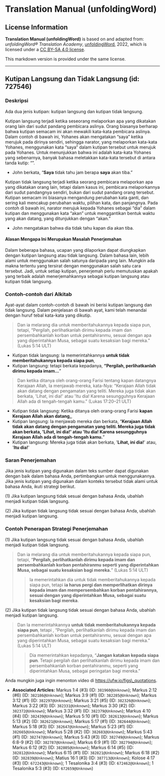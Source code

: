 # Translation Manual (unfoldingWord)

## License Information

**Translation Manual (unfoldingWord)** is based on and adapted from: _unfoldingWord® Translation Academy_, [unfoldingWord](https://unfoldingword.org/utw), 2022, which is licensed under a [CC BY-SA 4.0 license](https://creativecommons.org/licenses/by-sa/4.0/legalcode.en).

This markdown version is provided under the same license.



--------------------------------

## Kutipan Langsung dan Tidak Langsung (id: 727546)

### Deskripsi

Ada dua jenis kutipan: kutipan langsung dan kutipan tidak langsung.

Kutipan langsung terjadi ketika seseorang melaporkan apa yang dikatakan orang lain dari sudut pandang pembicara aslinya. Orang biasanya berharap bahwa kutipan semacam ini akan mewakili kata\-kata pembicara aslinya. Dalam contoh di bawah ini, Yohanes akan mengatakan “saya” ketika merujuk pada dirinya sendiri, sehingga narator, yang melaporkan kata\-kata Yohanes, menggunakan kata “saya” dalam kutipan tersebut untuk merujuk pada Yohanes. Untuk menunjukkan bahwa ini adalah kata\-kata Yohanes yang sebenarnya, banyak bahasa meletakkan kata\-kata tersebut di antara tanda kutip: “”.

* John berkata, “**Saya** tidak tahu jam berapa **saya** akan tiba.”

Kutipan tidak langsung terjadi ketika seorang pembicara melaporkan apa yang dikatakan orang lain, tetapi dalam kasus ini, pembicara melaporkannya dari sudut pandangnya sendiri, bukan dari sudut pandang orang tersebut. Kutipan semacam ini biasanya mengandung perubahan kata ganti, dan sering kali mencakup perubahan waktu, pilihan kata, dan panjangnya. Pada contoh di bawah ini, narator merujuk kepada Yohanes sebagai “dia” dalam kutipan dan menggunakan kata “akan” untuk menggantikan bentuk waktu yang akan datang, yang ditunjukkan dengan “akan.”

* John mengatakan bahwa dia tidak tahu kapan dia akan tiba.

#### Alasan Mengapa Ini Merupakan Masalah Penerjemahan

Dalam beberapa bahasa, ucapan yang dilaporkan dapat diungkapkan dengan kutipan langsung atau tidak langsung. Dalam bahasa lain, lebih alami untuk menggunakan salah satunya daripada yang lain. Mungkin ada makna tertentu yang tersirat dengan menggunakan salah satu cara tersebut. Jadi, untuk setiap kutipan, penerjemah perlu memutuskan apakah yang terbaik adalah menerjemahkannya sebagai kutipan langsung atau kutipan tidak langsung.

### Contoh\-contoh dari Alkitab

Ayat\-ayat dalam contoh\-contoh di bawah ini berisi kutipan langsung dan tidak langsung. Dalam penjelasan di bawah ayat, kami telah menandai dengan huruf tebal kata\-kata yang dikutip.

> Dan ia melarang dia untuk memberitahukannya kepada siapa pun, tetapi, “Pergilah, perlihatkanlah dirimu kepada imam dan persembahkanlah korban untuk pentahiranmu, sesuai dengan apa yang diperintahkan Musa, sebagai suatu kesaksian bagi mereka.” (Lukas 5:14 ULT)

* Kutipan tidak langsung: Ia memerintahkannya **untuk tidak memberitahukannya kepada siapa pun**,
* Kutipan langsung: tetapi berkata kepadanya, **“Pergilah, perlihatkanlah dirimu kepada imam...**”

> Dan ketika ditanya oleh orang\-orang Farisi tentang kapan datangnya Kerajaan Allah, Ia menjawab mereka, kata\-Nya: “Kerajaan Allah tidak akan datang dengan pengamatan yang teliti. Mereka juga tidak akan berkata, 'Lihat, ini dia!' atau 'Itu dia! Karena sesungguhnya Kerajaan Allah ada di tengah\-tengah kamu.” (Lukas 17:20–21 ULT)

* Kutipan tidak langsung: Ketika ditanya oleh orang\-orang Farisi **kapan Kerajaan Allah akan datang,**,
* Kutipan langsung: Ia menjawab mereka dan berkata, “**Kerajaan Allah tidak akan datang dengan pengamatan yang teliti. Mereka juga tidak akan berkata, 'Lihat, ini dia!' atau 'Itu dia! Karena sesungguhnya Kerajaan Allah ada di tengah\-tengah kamu.**”
* Kutipan langsung: Mereka juga tidak akan berkata, '**Lihat, ini dia!**' atau, '**Itu dia!**'

### Saran Penerjemahan

Jika jenis kutipan yang digunakan dalam teks sumber dapat digunakan dengan baik dalam bahasa Anda, pertimbangkan untuk menggunakannya. Jika jenis kutipan yang digunakan dalam konteks tersebut tidak alami untuk bahasa Anda, ikuti strategi berikut.

(1\) Jika kutipan langsung tidak sesuai dengan bahasa Anda, ubahlah menjadi kutipan tidak langsung.

(2\) Jika kutipan tidak langsung tidak sesuai dengan bahasa Anda, ubahlah menjadi kutipan langsung.

### Contoh Penerapan Strategi Penerjemahan

(1\) Jika kutipan langsung tidak sesuai dengan bahasa Anda, ubahlah menjadi kutipan tidak langsung.

> Dan ia melarang dia untuk memberitahukannya kepada siapa pun, tetapi, “**Pergilah, perlihatkanlah dirimu kepada imam dan persembahkanlah korban pentahiranmu seperti yang diperintahkan Musa, sebagai suatu kesaksian bagi mereka.**” (Lukas 5:14 ULT)
> 
> 
> > Ia memerintahkan dia untuk tidak memberitahukannya kepada siapa pun, tetapi **ia harus pergi dan memperlihatkan dirinya kepada imam dan mempersembahkan korban pentahirannya, sesuai dengan yang diperintahkan Musa, sebagai suatu kesaksian bagi mereka**.

(2\) Jika kutipan tidak langsung tidak sesuai dengan bahasa Anda, ubahlah menjadi kutipan langsung.

> Dan Ia memerintahkannya **untuk tidak memberitahukannya kepada siapa pun**, tetapi , “Pergilah, perlihatkanlah dirimu kepada imam dan persembahkanlah korban untuk pentahiranmu, sesuai dengan apa yang diperintahkan Musa, sebagai suatu kesaksian bagi mereka.” (Lukas 5:14 ULT)
> 
> 
> > Dia memerintahkan kepadanya, “**Jangan katakan kepada siapa pun**. Tetapi pergilah dan perlihatkanlah dirimu kepada imam dan persembahkanlah korban pentahiranmu, seperti yang diperintahkan Musa, sebagai peringatan bagi mereka.”

Anda mungkin juga ingin menonton video di https://ufw.io/figs\_quotations.

* **Associated Articles:** Markus 1:4 (#3) (ID: `381960@Unknown`); Markus 2:12 (#6) (ID: `382186@Unknown`); Markus 3:9 (#1) (ID: `382285@Unknown`); Markus 3:12 (#1) (ID: `382297@Unknown`); Markus 3:21 (#5) (ID: `382326@Unknown`); Markus 3:22 (#3) (ID: `382331@Unknown`); Markus 3:30 (#2) (ID: `382372@Unknown`); Markus 3:32 (#1) (ID: `382379@Unknown`); Markus 4:10 (#4) (ID: `382439@Unknown`); Markus 5:10 (#1) (ID: `382613@Unknown`); Markus 5:13 (#2) (ID: `382621@Unknown`); Markus 5:17 (#1) (ID: `382644@Unknown`); Markus 5:18 (#3) (ID: `382647@Unknown`); Markus 5:23 (#1) (ID: `382665@Unknown`); Markus 5:28 (#2) (ID: `382683@Unknown`); Markus 5:43 (#1) (ID: `382747@Unknown`); Markus 5:43 (#3) (ID: `382749@Unknown`); Markus 6:8-9 (#2) (ID: `382787@Unknown`); Markus 6:9 (#1) (ID: `382794@Unknown`); Markus 6:12 (#2) (ID: `382805@Unknown`); Markus 6:14 (#5) (ID: `382812@Unknown`); Markus 6:15 (#1) (ID: `382821@Unknown`); Markus 6:18 (#2) (ID: `382839@Unknown`); Matius 16:1 (#3) (ID: `387713@Unknown`); Kolose 4:17 (#3) (ID: `672243@Unknown`); 1 Tesalonika 3:4 (#3) (ID: `672462@Unknown`); 1 Tesalonika 5:3 (#3) (ID: `672659@Unknown`)

